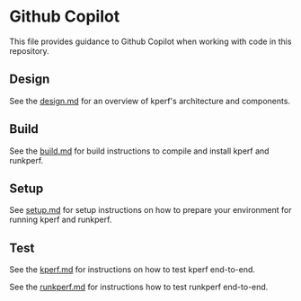 # Github Copilot

This file provides guidance to Github Copilot when working with code in this repository.

## Design

See the [design.md](../docs/design.md) for an overview of kperf's architecture and components.

## Build

See the [build.md](../docs/build.md) for build instructions to compile and install kperf and runkperf.

## Setup

See [setup.md](../docs/setup.md) for setup instructions on how to prepare your environment for running kperf and runkperf.

## Test

See the [kperf.md](../docs/kperf.md) for instructions on how to test kperf end-to-end.

See the [runkperf.md](../docs/runkperf.md) for instructions how to test runkperf end-to-end.
